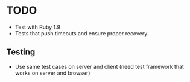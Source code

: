 
TODO
====

  * Test with Ruby 1.9
  * Tests that push timeouts and ensure proper recovery.


Testing
-------

  * Use same test cases on server and client (need test framework that works on server and browser)
